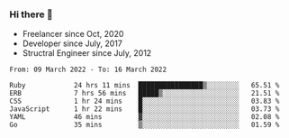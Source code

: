 ### Hi there 👋

- Freelancer since Oct, 2020
- Developer since July, 2017
- Structral Engineer since July, 2012

<!--START_SECTION:waka-->

```text
From: 09 March 2022 - To: 16 March 2022

Ruby            24 hrs 11 mins  ████████████████▒░░░░░░░░   65.51 %
ERB             7 hrs 56 mins   █████▒░░░░░░░░░░░░░░░░░░░   21.51 %
CSS             1 hr 24 mins    █░░░░░░░░░░░░░░░░░░░░░░░░   03.83 %
JavaScript      1 hr 22 mins    █░░░░░░░░░░░░░░░░░░░░░░░░   03.73 %
YAML            46 mins         ▓░░░░░░░░░░░░░░░░░░░░░░░░   02.08 %
Go              35 mins         ▒░░░░░░░░░░░░░░░░░░░░░░░░   01.59 %
```

<!--END_SECTION:waka-->
